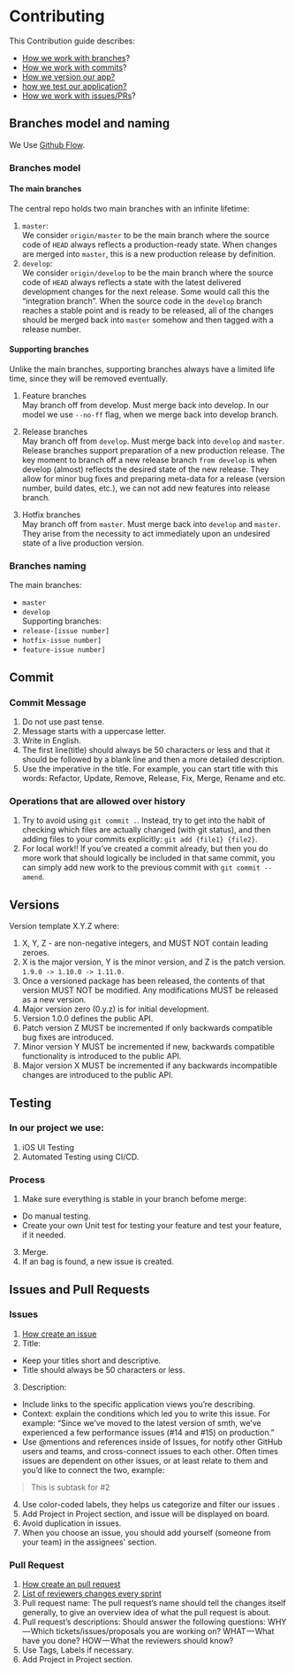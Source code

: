 # Contributing
This Contribution guide describes:

- [How we work with branches](*Branches)?
- [How we work with commits](*Commits)?
- [How we version our app?](*Version)
- [how we test our application?](*Testing)
- [How we work with issues/PRs](*Issue)?


## <a name="Branches">Branches model and naming</a>

We Use [Github Flow](https://nvie.com/posts/a-successful-git-branching-model/).

### Branches model
#### The main branches
The central repo holds two main branches with an infinite lifetime:
1. `master`: <br/>
We consider `origin/master` to be the main branch where the source code of `HEAD` always reflects a production-ready state. When changes are merged into `master`, this is a new production release by definition.
2. `develop`: <br/> 
We consider `origin/develop` to be the main branch where the source code of `HEAD` always reflects a state with the latest delivered development changes for the next release. Some would call this the “integration branch”. When the source code in the `develop` branch reaches a stable point and is ready to be released, all of the changes should be merged back into `master` somehow and then tagged with a release number.

#### Supporting branches
Unlike the main branches, supporting branches always have a limited life time, since they will be removed eventually. 

1. Feature branches <br/> 
May branch off from develop. Must merge back into develop. In our model we use `--no-ff` flag, when we merge back into develop branch.

2. Release branches <br/>
May branch off from `develop`. Must merge back into `develop` and `master`. Release branches support preparation of a new production release. The key moment to branch off a new release branch `from develop` is when develop (almost) reflects the desired state of the new release. They allow for minor bug fixes and preparing meta-data for a release (version number, build dates, etc.), we can not add new features into release branch.

3. Hotfix branches <br/>
May branch off from `master`. Must merge back into `develop` and `master`. They arise from the necessity to act immediately upon an undesired state of a live production version.

### Branches naming
The main branches:
- `master`
- `develop` <br/>
Supporting branches:
- `release-[issue number]`
- `hotfix-issue number]`
- `feature-issue number]`


## <a name="Commits">Commit</a>

### Commit Message

1. Do not use past tense.
2. Message starts with a uppercase letter.
3. Write in English.
4. The first line(title) should always be 50 characters or less and that it should be followed by a blank line and then a more detailed description.
5. Use the imperative in the title. For example, you can start title with this words: Refactor, Update, Remove, Release, Fix, Merge, Rename and etc.

### Operations that are allowed over history

1. Try to avoid using `git commit .`. Instead, try to get into the habit of checking which files are actually changed (with git status), and then adding files to your commits explicitly: `git add {file1} {file2}`.
2. For local work!! If you’ve created a commit already, but then you do more work that should logically be included in that same commit, you can simply add new work to the previous commit with `git commit --amend`.

## <a name="Version"> Versions</a>
Version template X.Y.Z where:
1. X, Y, Z - are non-negative integers, and MUST NOT contain leading zeroes.
2. X is the major version, Y is the minor version, and Z is the patch version. <br/>
`1.9.0 -> 1.10.0 -> 1.11.0.`
3. Once a versioned package has been released, the contents of that version MUST NOT be modified. Any modifications MUST be released as a new version.
4. Major version zero (0.y.z) is for initial development. 
5. Version 1.0.0 defines the public API.
6. Patch version Z MUST be incremented if only backwards compatible bug fixes are introduced.
7. Minor version Y MUST be incremented if new, backwards compatible functionality is introduced to the public API.
8. Major version X MUST be incremented if any backwards incompatible changes are introduced to the public API. 

## <a name="Testing"> Testing</a>
### In our project we use:
1. iOS UI Testing
2. Automated Testing using CI/CD.

### Process
1. Make sure everything is stable in your branch befome merge:
- Do manual testing.
- Create your own Unit test for testing your feature and test your feature, if it needed.
3. Merge.
4. If an bag is found, a new issue is created.


## Issues and Pull Requests

### Issues 
1. [How create an issue](https://help.github.com/en/github/managing-your-work-on-github/creating-an-issue)
2. Title:
- Keep your titles short and descriptive.
- Title should always be 50 characters or less.
3. Description:
- Include links to the specific application views you’re describing.
- Context: explain the conditions which led you to write this issue. For example: “Since we’ve moved to the latest version of smth, we’ve experienced a few performance issues (#14 and #15) on production.”
- Use @mentions and references inside of Issues, for notify other GitHub users and teams, and cross-connect issues to each other. Often times issues are dependent on other issues, or at least relate to them and you’d like to connect the two, example:
>This is subtask for #2
4. Use color-coded labels, they helps us categorize and filter our issues .
5. Add Project in Project section, and issue will be displayed on board.
6. Avoid duplication in issues.
7. When you choose an issue, you should add yourself (someone from your team) in the assignees' section.

### Pull Request
1. [How create an pull request](https://help.github.com/en/github/collaborating-with-issues-and-pull-requests/creating-a-pull-request)
2. [List of reviewers changes every sprint](https://docs.google.com/spreadsheets/d/1qT-_LOewagvy2EIWhjzVdvrnLMwuYYRqaSpaFY1JTdk/edit?usp=sharing)
3. Pull request name: 
The pull request’s name should tell the changes itself generally, to give an overview idea of what the pull request is about.
4. Pull request’s descriptions:
Should answer the following questions:
WHY — Which tickets/issues/proposals you are working on? 
WHAT — What have you done?
HOW — What the reviewers should know?
5. Use Tags, Labels if necessary.
6. Add Project in Project section.


